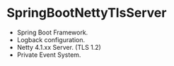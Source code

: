 # SpringBootNettyTlsServer

- Spring Boot Framework.
- Logback configuration.
- Netty 4.1.xx Server. (TLS 1.2)
- Private Event System.
